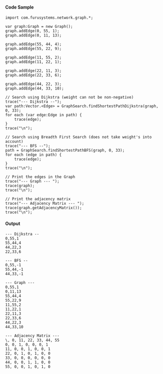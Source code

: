 #### Code Sample

	import com.furusystems.network.graph.*;
				
	var graph:Graph = new Graph();
	graph.addEdge(0, 55, 1);
	graph.addEdge(0, 11, 13);
				
	graph.addEdge(55, 44, 4);
	graph.addEdge(55, 22, 9);
				
	graph.addEdge(11, 55, 2);
	graph.addEdge(11, 22, 1);
				
	graph.addEdge(22, 11, 3);
	graph.addEdge(22, 33, 6);
				
	graph.addEdge(44, 22, 3);
	graph.addEdge(44, 33, 10);
	
	// Search using Dijkstra (weight can not be non-negative)
	trace("--- Dijkstra --");
	var path:Vector.<Edge> = GraphSearch.findShortestPathDijkstra(graph, 0, 33);
	for each (var edge:Edge in path) {
		trace(edge);
	}
	trace("\n");

	// Search using Breadth First Search (does not take weight's into account)
    trace("--- BFS --");
	path = GraphSearch.findShortestPathBFS(graph, 0, 33);
	for each (edge in path) {
		trace(edge);
	}
	trace("\n");

	// Print the edges in the Graph
	trace("--- Graph --- ");
	trace(graph);
	trace("\n");

	// Print the adjacency matrix
	trace("--- Adjacency Matrix --- ");
	trace(graph.getAdjacencyMatrix());
	trace("\n");



#### Output

	--- Dijkstra --
	0,55,1
	55,44,4
	44,22,3
	22,33,6

	--- BFS --
	0,55,-1
	55,44,-1
	44,33,-1

	--- Graph --- 
	0,55,1
	0,11,13
	55,44,4
	55,22,9
	11,55,2
	11,22,1
	22,11,3
	22,33,6
	44,22,3
	44,33,10

	--- Adjacency Matrix --- 
	\, 0, 11, 22, 33, 44, 55
	0, 0, 1, 0, 0, 0, 1
	11, 0, 0, 1, 0, 0, 1
	22, 0, 1, 0, 1, 0, 0
	33, 0, 0, 0, 0, 0, 0
	44, 0, 0, 1, 1, 0, 0
	55, 0, 0, 1, 0, 1, 0